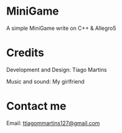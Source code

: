 # MiniGame
A simple MiniGame write on C++ &amp; Allegro5

# Credits

Development and Design: Tiago Martins

Music and sound: My girlfriend

# Contact me

Email: ttiagommartins127@gmail.com
